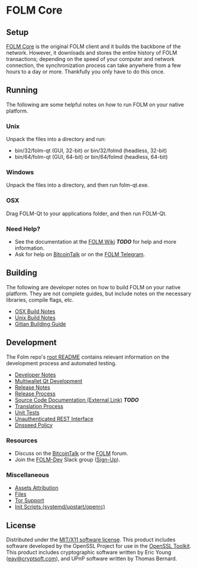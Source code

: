 FOLM Core
=====================

Setup
---------------------
[FOLM Core](http://folmcore.io) is the original FOLM client and it builds the backbone of the network. However, it downloads and stores the entire history of FOLM transactions; depending on the speed of your computer and network connection, the synchronization process can take anywhere from a few hours to a day or more. Thankfully you only have to do this once.

Running
---------------------
The following are some helpful notes on how to run FOLM on your native platform.

### Unix

Unpack the files into a directory and run:

- bin/32/folm-qt (GUI, 32-bit) or bin/32/folmd (headless, 32-bit)
- bin/64/folm-qt (GUI, 64-bit) or bin/64/folmd (headless, 64-bit)

### Windows

Unpack the files into a directory, and then run folm-qt.exe.

### OSX

Drag FOLM-Qt to your applications folder, and then run FOLM-Qt.

### Need Help?

* See the documentation at the [FOLM Wiki](https://github.com/folm/folm/wiki) ***TODO***
for help and more information.
* Ask for help on [BitcoinTalk](https://bitcointalk.org/index.php?topic=2254046.0) or on the [FOLM Telegram](https://t.me/FOLMcoinOfficialChat).

Building
---------------------
The following are developer notes on how to build FOLM on your native platform. They are not complete guides, but include notes on the necessary libraries, compile flags, etc.

- [OSX Build Notes](build-osx.md)
- [Unix Build Notes](build-unix.md)
- [Gitian Building Guide](gitian-building.md)

Development
---------------------
The Folm repo's [root README](https://github.com/FOLM-Project/FOLM/blob/master/README.md) contains relevant information on the development process and automated testing.

- [Developer Notes](developer-notes.md)
- [Multiwallet Qt Development](multiwallet-qt.md)
- [Release Notes](release-notes.md)
- [Release Process](release-process.md)
- [Source Code Documentation (External Link)](https://dev.visucore.com/bitcoin/doxygen/) ***TODO***
- [Translation Process](translation_process.md)
- [Unit Tests](unit-tests.md)
- [Unauthenticated REST Interface](REST-interface.md)
- [Dnsseed Policy](dnsseed-policy.md)

### Resources

* Discuss on the [BitcoinTalk](https://bitcointalk.org/index.php?topic=1262920.0) or the [FOLM](http://forum.folm.org/) forum.
* Join the [FOLM-Dev](https://folm-dev.slack.com/) Slack group ([Sign-Up](https://folm-dev.herokuapp.com/)).

### Miscellaneous
- [Assets Attribution](assets-attribution.md)
- [Files](files.md)
- [Tor Support](tor.md)
- [Init Scripts (systemd/upstart/openrc)](init.md)

License
---------------------
Distributed under the [MIT/X11 software license](http://www.opensource.org/licenses/mit-license.php).
This product includes software developed by the OpenSSL Project for use in the [OpenSSL Toolkit](https://www.openssl.org/). This product includes
cryptographic software written by Eric Young ([eay@cryptsoft.com](mailto:eay@cryptsoft.com)), and UPnP software written by Thomas Bernard.
